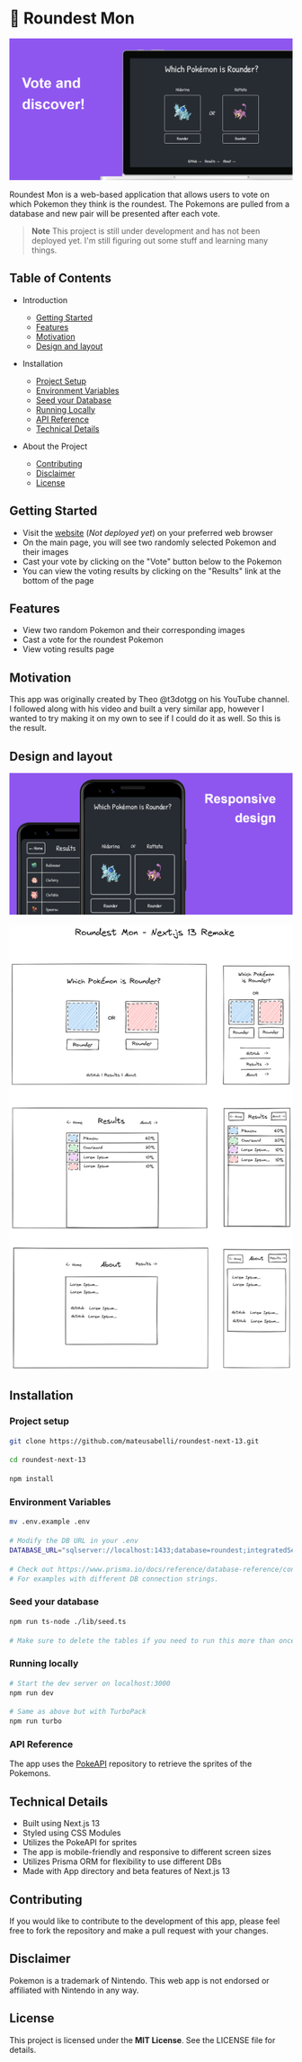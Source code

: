 # 👾 Roundest Mon

![](.github/banner1.jpg)

Roundest Mon is a web-based application that allows users to vote on which Pokemon they think is the roundest. The Pokemons are pulled from a database and new pair will be presented after each vote.

> **Note**
> This project is still under development and has not been deployed yet. I'm still figuring out some stuff and learning many things.

## Table of Contents

- Introduction

  - [Getting Started](#getting-started)
  - [Features](#features)
  - [Motivation](#motivation)
  - [Design and layout](#design-and-layout)

- Installation

  - [Project Setup](#project-setup)
  - [Environment Variables](#environment-variables)
  - [Seed your Database](#seed-your-database)
  - [Running Locally](#running-locally)
  - [API Reference](#api-reference)
  - [Technical Details](#technical-details)

- About the Project

  - [Contributing](#contributing)
  - [Disclaimer](#disclaimer)
  - [License](#license)

## Getting Started

- Visit the [website]() (_Not deployed yet_) on your preferred web browser
- On the main page, you will see two randomly selected Pokemon and their images
- Cast your vote by clicking on the "Vote" button below to the Pokemon
- You can view the voting results by clicking on the "Results" link at the bottom of the page

## Features

- View two random Pokemon and their corresponding images
- Cast a vote for the roundest Pokemon
- View voting results page

## Motivation

This app was originally created by Theo @t3dotgg on his YouTube channel.
I followed along with his video and built a very similar app, however I wanted to try making it on my own to see if I could do it as well.
So this is the result.

## Design and layout

![](.github/banner2.jpg)

![](.github/layout.png)

## Installation

### Project setup

```bash
git clone https://github.com/mateusabelli/roundest-next-13.git

cd roundest-next-13

npm install
```

### Environment Variables

```bash
mv .env.example .env

# Modify the DB URL in your .env
DATABASE_URL="sqlserver://localhost:1433;database=roundest;integratedSecurity=true;trustServerCertificate=true;"

# Check out https://www.prisma.io/docs/reference/database-reference/connection-urls
# For examples with different DB connection strings.
```

### Seed your database

```bash
npm run ts-node ./lib/seed.ts

# Make sure to delete the tables if you need to run this more than once
```

### Running locally

```bash
# Start the dev server on localhost:3000
npm run dev

# Same as above but with TurboPack
npm run turbo
```

### API Reference

The app uses the [PokeAPI](https://github.com/PokeAPI) repository to retrieve the sprites of the Pokemons.

## Technical Details

- Built using Next.js 13
- Styled using CSS Modules
- Utilizes the PokeAPI for sprites
- The app is mobile-friendly and responsive to different screen sizes
- Utilizes Prisma ORM for flexibility to use different DBs
- Made with App directory and beta features of Next.js 13

## Contributing

If you would like to contribute to the development of this app, please feel free to fork the repository and make a pull request with your changes.

## Disclaimer

Pokemon is a trademark of Nintendo. This web app is not endorsed or affiliated with Nintendo in any way.

## License

This project is licensed under the **MIT License**. See the LICENSE file for details.
